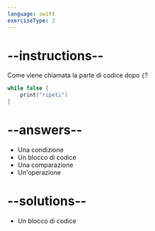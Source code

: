 ```yaml
---
language: swift
exerciseType: 3
---
```


# --instructions--

Come viene chiamata la parte di codice dopo `{`?
```swift
while false {
    print("ripeti")
}
```

# --answers--

- Una condizione
- Un blocco di codice
- Una comparazione
- Un'operazione

# --solutions--

- Un blocco di codice
